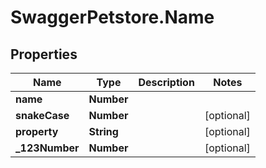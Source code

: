 # SwaggerPetstore.Name

## Properties
Name | Type | Description | Notes
------------ | ------------- | ------------- | -------------
**name** | **Number** |  | 
**snakeCase** | **Number** |  | [optional] 
**property** | **String** |  | [optional] 
**_123Number** | **Number** |  | [optional] 
